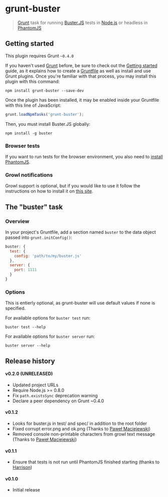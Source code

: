 # grunt-buster

> [Grunt](http://gruntjs.com/) task for running
> [Buster.JS](http://busterjs.org/) tests in [Node.js](http://nodejs.org/) or
> headless in [PhantomJS](http://phantomjs.org/)


## Getting started

This plugin requires Grunt `~0.4.0`

If you haven't used [Grunt](http://gruntjs.com/) before, be sure to check out
the [Getting started](http://gruntjs.com/getting-started) guide, as it explains
how to create a [Gruntfile](http://gruntjs.com/sample-gruntfile) as well as
install and use Grunt plugins. Once you're familiar with that process, you may
install this plugin with this command:

``` shell
npm install grunt-buster --save-dev
```

Once the plugin has been installed, it may be enabled inside your Gruntfile
with this line of JavaScript:

```js
grunt.loadNpmTasks('grunt-buster');
```

Then, you must install Buster.JS globally:

``` shell
npm install -g buster
```

### Browser tests

If you want to run tests for the browser environment, you also need to [install
PhantomJS](http://phantomjs.org/).

### Growl notifications

Growl support is optional, but if you would like to use it follow the
instructions on how to install it on
[this site](https://github.com/visionmedia/node-growl).


## The "buster" task

### Overview

In your project's Gruntfile, add a section named `buster` to the data object
passed into `grunt.initConfig()`:

```js
buster: {
  test: {
    config: 'path/to/my/buster.js'
  },
  server: {
    port: 1111
  }
}
```

### Options

This is entierly optional, as grunt-buster will use default values if none is
specified.

For available options for `buster test` run:

``` shell
buster test --help
```

For available options for `buster server` run:

``` shell
buster server --help
```


## Release history

#### v0.2.0 (UNRELEASED)
* Updated project URLs
* Require Node.js >= 0.8.0
* Fix `path.existsSync` deprecation warning
* Declare a peer dependency on Grunt ~0.4.0

#### v0.1.2
* Looks for buster.js in test/ and spec/ in addition to the root folder
* Fixed corrupt error.png and ok.png (Thanks to [Paweł Maciejewski](https://github.com/fragphace))
* Removed console non-printable characters from growl text message (Thanks to [Paweł Maciejewski](https://github.com/fragphace))

#### v0.1.1
* Ensure that tests is not run until PhantomJS finished starting (thanks to [Harrison](https://github.com/Harrison))

#### v0.1.0
* Initial release
